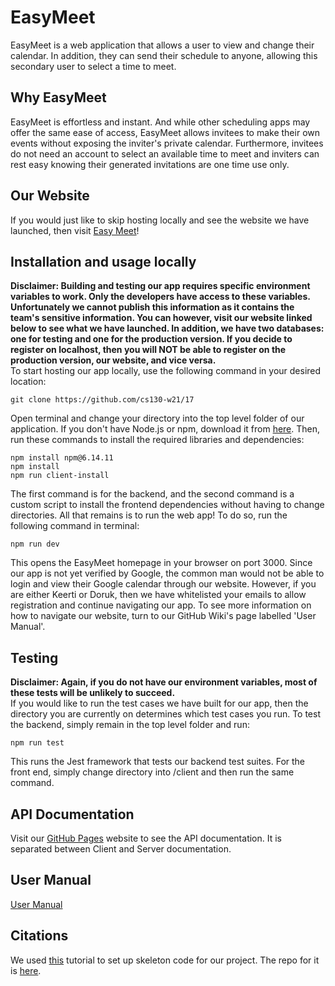# EasyMeet
EasyMeet is a web application that allows a user to view and change their calendar. In addition, they can send their schedule to anyone, allowing this secondary user to select a time to meet.

## Why EasyMeet
EasyMeet is effortless and instant. And while other scheduling apps may offer the same ease of access, EasyMeet allows invitees to make their own events without exposing the inviter's private calendar. Furthermore, invitees do not need an account to select an available time to meet and inviters can rest easy knowing their generated invitations are one time use only.

## Our Website
If you would just like to skip hosting locally and see the website we have launched, then visit [Easy Meet](http://www.easy-meet-w21project.com/)!

## Installation and usage locally
**Disclaimer: Building and testing our app requires specific environment variables to work. Only the developers have access to these variables. Unfortunately we cannot publish this information as it contains the team's sensitive information. You can however, visit our website linked below to see what we have launched. In addition, we have two databases: one for testing and one for the production version. If you decide to register on localhost, then you will NOT be able to register on the production version, our website, and vice versa.**    
To start hosting our app locally, use the following command in your desired location:
```
git clone https://github.com/cs130-w21/17
```
Open terminal and change your directory into the top level folder of our application. If you don't have Node.js or npm, download it from [here](https://nodejs.org/en/). Then, run these commands to install the required libraries and dependencies:
```
npm install npm@6.14.11
npm install
npm run client-install
```
The first command is for the backend, and the second command is a custom script to install the frontend dependencies without having to change directories. All that remains is to run the web app! To do so, run the following command in terminal:
```
npm run dev
```
This opens the EasyMeet homepage in your browser on port 3000. Since our app is not yet verified by Google, the common man would not be able to login and view their Google calendar through our website. However, if you are either Keerti or Doruk, then we have whitelisted your emails to allow registration and continue navigating our app. To see more information on how to navigate our website, turn to our GitHub Wiki's page labelled 'User Manual'.

## Testing
**Disclaimer: Again, if you do not have our environment variables, most of these tests will be unlikely to succeed.**  
If you would like to run the test cases we have built for our app, then the directory you are currently on determines which test cases you run. To test the backend, simply remain in the top level folder and run:
```
npm run test
```
This runs the Jest framework that tests our backend test suites. For the front end, simply change directory into /client and then run the same command.

## API Documentation
Visit our [GitHub Pages](https://cs130-w21.github.io/17/index.html) website to see the API documentation. It is separated between Client and Server documentation.

## User Manual
[User Manual](https://github.com/cs130-w21/17/wiki/User-Manual)

## Citations
We used [this](https://www.youtube.com/watch?v=PBTYxXADG_k&list=PLillGF-RfqbbiTGgA77tGO426V3hRF9iE&ab_channel=TraversyMedia) tutorial to set up skeleton code for our project.
The repo for it is [here](https://github.com/bradtraversy/mern_shopping_list).
